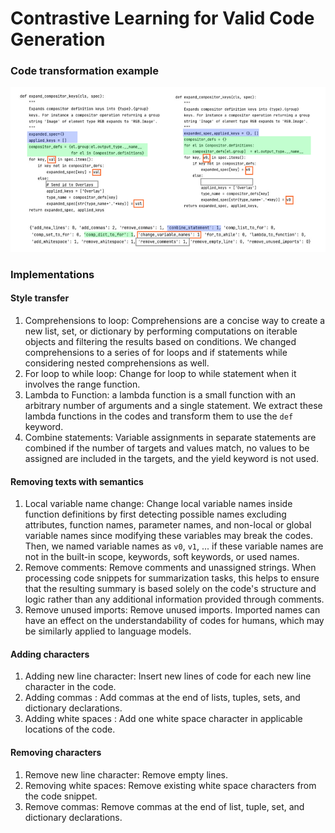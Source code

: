 # Contrastive Learning for Valid Code Generation

### Code transformation example

![Alt text](preprocess/example.png)

### Implementations
    
#### Style transfer 
1. Comprehensions to loop: Comprehensions are a concise way to create a new list, set, or dictionary by performing computations on iterable objects and filtering the results based on conditions. We changed comprehensions to a series of for loops and if statements while considering nested comprehensions as well.
2. For loop to while loop: Change for loop to while statement when it involves the range function.
3. Lambda to Function: a lambda function is a small function with an arbitrary number of arguments and a single statement. We extract these lambda functions in the codes and transform them to use the ```def``` keyword.
4. Combine statements: Variable assignments in separate statements are combined if the number of targets and values match, no values to be assigned are included in the targets, and the yield keyword is not used.

#### Removing texts with semantics

1. Local variable name change: Change local variable names inside function definitions by first detecting possible names excluding attributes, function names, parameter names, and non-local or global variable names since modifying these variables may break the codes. Then, we named variable names as ```v0```, ```v1```, ... if these variable names are not in the built-in scope, keywords, soft keywords, or used names.
2. Remove comments: Remove comments and unassigned strings. When processing code snippets for summarization tasks, this helps to ensure that the resulting summary is based solely on the code's structure and logic rather than any additional information provided through comments.
3. Remove unused imports: Remove unused imports. Imported names can have an effect on the understandability of codes for humans, which may be similarly applied to language models.

#### Adding characters
1. Adding new line character: 
Insert new lines of code for each new line character in the code.
2. Adding commas : Add commas at the end of lists, tuples, sets, and dictionary declarations.
3. Adding white spaces : Add one white space character in applicable locations of the code.

#### Removing characters
1. Remove new line character: Remove empty lines.
2. Removing white spaces: Remove existing white space characters from the code snippet.
3. Remove commas: Remove commas at the end of list, tuple, set, and dictionary declarations.
